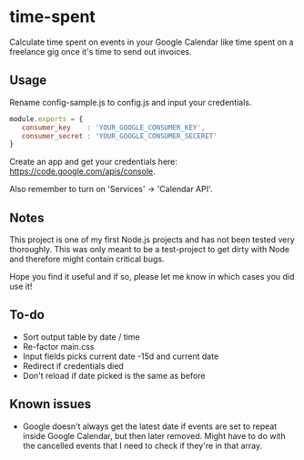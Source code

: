 # time-spent

Calculate time spent on events in your Google Calendar like time spent on a freelance gig once it's time to send out invoices.

## Usage

Rename config-sample.js to config.js and input your credentials.

``` js
module.exports = {
   consumer_key    : 'YOUR_GOOGLE_CONSUMER_KEY',
   consumer_secret : 'YOUR_GOOGLE_CONSUMER_SECERET'
}
```

Create an app and get your credentials here: https://code.google.com/apis/console.

Also remember to turn on 'Services' -> 'Calendar API'.

## Notes

This project is one of my first Node.js projects and has not been tested very thoroughly. This was only meant to be a test-project to get dirty with Node and therefore might contain critical bugs.

Hope you find it useful and if so, please let me know in which cases you did use it!

## To-do

- Sort output table by date / time
- Re-factor main.css
- Input fields picks current date -15d and current date
- Redirect if credentials died
- Don't reload if date picked is the same as before

## Known issues

- Google doesn't always get the latest date if events are set to repeat inside Google Calendar, but then later removed. Might have to do with the cancelled events that I need to check if they're in that array.
